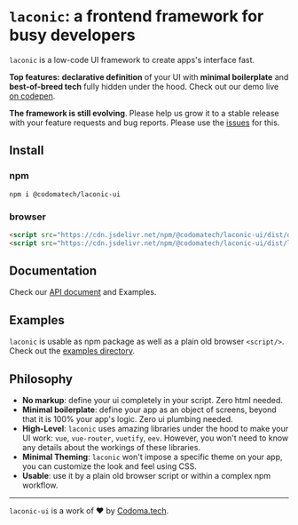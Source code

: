 # `laconic`: a frontend framework for busy developers

`laconic` is a low-code UI framework to create apps's interface fast.

**Top features:**
**declarative definition** of your UI with **minimal boilerplate** and **best-of-breed tech** fully hidden under the hood.
Check out our demo live [on codepen](https://codepen.io/codomatech/pen/LYOjdRb).

**The framework is still evolving**. Please help us grow it to a stable release
with your feature requests and bug reports. Please use the [issues](issues) for
this.

## Install

### npm

```shell
npm i @codomatech/laconic-ui
```

### browser

```html
<script src="https://cdn.jsdelivr.net/npm/@codomatech/laconic-ui/dist/deps/laconic-ui.deps.js"></script>
<script src="https://cdn.jsdelivr.net/npm/@codomatech/laconic-ui/dist/laconic-ui.browser.js"></script>
```

## Documentation

Check our [API document](API.md) and Examples.

## Examples

`laconic` is usable as npm package as well as a plain old browser `<script/>`.
Check out the [examples directory](examples).


## Philosophy

- **No markup**: define your ui completely in your script. Zero html needed.
- **Minimal boilerplate**: define your app as an object of screens, beyond that
  it is 100% your app's logic. Zero ui plumbing needed.
- **High-Level**: `laconic` uses amazing libraries under the hood to make your UI work:
  `vue`, `vue-router`, `vuetify`, `eev`. However, you won't need to  know any details about the workings of these libraries.
- **Minimal Theming**: `laconic` won't impose a specific theme on your app, you can
  customize the look and feel using CSS.
- **Usable**: use it by a plain old browser script or within a complex npm workflow.

---
`laconic-ui` is a work of :heart: by [Codoma.tech](https://www.codoma.tech/).

